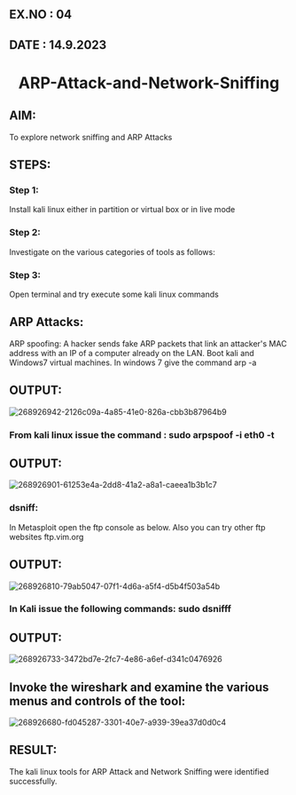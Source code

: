 ## EX.NO : 04
## DATE : 14.9.2023
# <p align="center"> ARP-Attack-and-Network-Sniffing</p>


## AIM:
To explore network sniffing and ARP Attacks

## STEPS:
### Step 1:
Install kali linux either in partition or virtual box or in live mode

### Step 2:
Investigate on the various categories of tools as follows:

### Step 3:
Open terminal and try execute some kali linux commands

## ARP Attacks:
ARP spoofing: A hacker sends fake ARP packets that link an attacker's MAC address with an IP of a computer already on the LAN. Boot kali and Windows7 virtual machines. In windows 7 give the command arp -a

## OUTPUT:

![268926942-2126c09a-4a85-41e0-826a-cbb3b87964b9](https://github.com/durga46/ARP-Attack-and-Network-Sniffing/assets/75235704/bf05b662-3ca1-4ca4-9106-60d4cc197409)

### From kali linux issue the command : sudo arpspoof -i eth0 -t

## OUTPUT:

![268926901-61253e4a-2dd8-41a2-a8a1-caeea1b3b1c7](https://github.com/durga46/ARP-Attack-and-Network-Sniffing/assets/75235704/8008426e-c98f-4b44-bfcc-487312cf8111)

### dsniff:
In Metasploit open the ftp console as below. Also you can try other ftp websites ftp.vim.org
## OUTPUT:

![268926810-79ab5047-07f1-4d6a-a5f4-d5b4f503a54b](https://github.com/durga46/ARP-Attack-and-Network-Sniffing/assets/75235704/b32809c7-a918-4ce1-b3b4-5bcd5980eb38)

### In Kali issue the following commands: sudo dsnifff
## OUTPUT:

![268926733-3472bd7e-2fc7-4e86-a6ef-d341c0476926](https://github.com/durga46/ARP-Attack-and-Network-Sniffing/assets/75235704/c49c7a15-1388-436d-ad7d-89b26f38dbbf)

## Invoke the wireshark and examine the various menus and controls of the tool:

![268926680-fd045287-3301-40e7-a939-39ea37d0d0c4](https://github.com/durga46/ARP-Attack-and-Network-Sniffing/assets/75235704/fb118711-31cd-4620-b08e-fbb23dfad6e1)

## RESULT:
The kali linux tools for ARP Attack and Network Sniffing were identified successfully.
